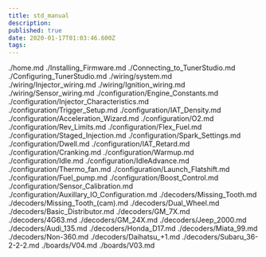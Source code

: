 ```yaml
---
title: std_manual
description: 
published: true
date: 2020-01-17T01:03:46.600Z
tags: 
---
```


./home.md
./Installing_Firmware.md
./Connecting_to_TunerStudio.md
./Configuring_TunerStudio.md
./wiring/system.md
./wiring/Injector_wiring.md
./wiring/Ignition_wiring.md
./wiring/Sensor_wiring.md
./configuration/Engine_Constants.md
./configuration/Injector_Characteristics.md
./configuration/Trigger_Setup.md
./configuration/IAT_Density.md
./configuration/Acceleration_Wizard.md
./configuration/O2.md
./configuration/Rev_Limits.md
./configuration/Flex_Fuel.md
./configuration/Staged_Injection.md
./configuration/Spark_Settings.md 
./configuration/Dwell.md
./configuration/IAT_Retard.md
./configuration/Cranking.md
./configuration/Warmup.md
./configuration/Idle.md
./configuration/IdleAdvance.md
./configuration/Thermo_fan.md
./configuration/Launch_Flatshift.md
./configuration/Fuel_pump.md
./configuration/Boost_Control.md
./configuration/Sensor_Calibration.md
./configuration/Auxillary_IO_Configuration.md
./decoders/Missing_Tooth.md
./decoders/Missing_Tooth_(cam).md
./decoders/Dual_Wheel.md
./decoders/Basic_Distributor.md
./decoders/GM_7X.md
./decoders/4G63.md
./decoders/GM_24X.md
./decoders/Jeep_2000.md
./decoders/Audi_135.md
./decoders/Honda_D17.md
./decoders/Miata_99.md
./decoders/Non-360.md
./decoders/Daihatsu_+1.md
./decoders/Subaru_36-2-2-2.md
./boards/V04.md
./boards/V03.md
